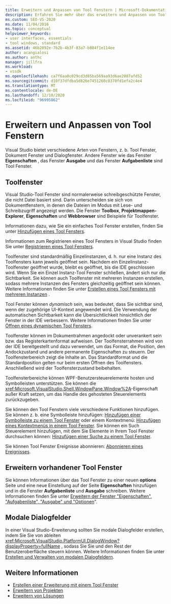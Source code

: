 ```yaml
---
title: Erweitern und Anpassen von Tool Fenstern | Microsoft-Dokumentation
description: Erfahren Sie mehr über das erweitern und Anpassen von Tool Fenstern, die Visual Studio bereitstellt, einschließlich der Eigenschaftenfenster, des Ausgabe Fensters und des Aufgabenliste Fensters.
ms.custom: SEO-VS-2020
ms.date: 11/04/2016
ms.topic: conceptual
helpviewer_keywords:
- user interfaces, essentials
- tool windows, standard
ms.assetid: 46b2892e-7b2b-4b3f-83a7-b884f1e114ee
author: acangialosi
ms.author: anthc
manager: jillfra
ms.workload:
- vssdk
ms.openlocfilehash: ca7f6aa0c029cd3d85ba569aa93d6ae2087afd52
ms.sourcegitcommit: d10f37dfdba5d826e7451260c8370fd1efa2c4e4
ms.translationtype: MT
ms.contentlocale: de-DE
ms.lasthandoff: 12/10/2020
ms.locfileid: "96995862"
---
```

# <a name="extend-and-customize-tool-windows"></a>Erweitern und Anpassen von Tool Fenstern
Visual Studio bietet verschiedene Arten von Fenstern, z. b. Tool Fenster, Dokument Fenster und Dialogfenster. Andere Fenster wie das Fenster **Eigenschaften** , das Fenster **Ausgabe** und das Fenster **Aufgabenliste** sind Tool Fenster.

## <a name="tool-windows"></a>Toolfenster
 Visual Studio-Tool Fenster sind normalerweise schreibgeschützte Fenster, die nicht Datei basiert sind. Darin unterscheiden sie sich von Dokumentfenstern, in denen die Dateien im Modus mit Lese- und Schreibzugriff angezeigt werden. Die Fenster **Toolbox**, **Projektmappen-Explorer**, **Eigenschaften** und **Webbrowser** sind Beispiele für Toolfenster.

 Informationen dazu, wie Sie ein einfaches Tool Fenster erstellen, finden Sie unter [Hinzufügen eines Tool Fensters](../extensibility/adding-a-tool-window.md).

 Informationen zum Registrieren eines Tool Fensters in Visual Studio finden Sie unter [Registrieren eines Tool Fensters](../extensibility/registering-a-tool-window.md).

 Toolfenster sind standardmäßig Einzelinstanzen, d. h. nur eine Instanz des Toolfensters kann jeweils geöffnet sein. Nachdem ein Einzelinstanz-Toolfenster geöffnet wurde, bleibt es geöffnet, bis die IDE geschlossen wird. Wenn Sie ein Einzel Instanz-Tool Fenster schließen, ändert sich nur die Sichtbarkeit. Sie können auch Toolfenster mit mehreren Instanzen erstellen, sodass mehrere Instanzen des Fensters gleichzeitig geöffnet sein können. Weitere Informationen finden Sie unter [Erstellen eines Tool Fensters mit mehreren Instanzen](../extensibility/creating-a-multi-instance-tool-window.md) .

 Tool Fenster können *dynamisch* sein, was bedeutet, dass Sie sichtbar sind, wenn der zugehörige UI-Kontext angewendet wird. Die Verwendung der automatischen Sichtbarkeit kann die Übersichtlichkeit hinsichtlich der Fenster in der IDE verbessern. Weitere Informationen finden Sie unter [Öffnen eines dynamischen Tool Fensters](../extensibility/opening-a-dynamic-tool-window.md).

 Toolfenster können im Dokumentrahmen angedockt oder unverankert sein bzw. das Registerkartenformat aufweisen. Der Toolfensterrahmen wird von der IDE bereitgestellt und dazu verwendet, um das Format, die Position, den Andockzustand und andere permanente Eigenschaften zu steuern. Der Toolfensterbereich zeigt die Inhalte an. Das Standardformat und die Standardposition gelten nur beim ersten Öffnen des Toolfensters. Anschließend wird der Toolfensterzustand beibehalten.

 Toolfensterbereiche können WPF-Benutzersteuerelemente hosten und Symbolleisten unterstützen. Sie können die <xref:Microsoft.VisualStudio.Shell.WindowPane.Window%2A>-Eigenschaft außer Kraft setzen, um das Handle des gehosteten Steuerelements zurückzugeben.

 Sie können den Tool Fenstern viele verschiedene Funktionen hinzufügen. Sie können z. b. eine Symbolleiste hinzufügen: [Hinzufügen einer Symbolleiste zu einem Tool Fenster](../extensibility/adding-a-toolbar-to-a-tool-window.md) oder einem Kontextmenü: [Hinzufügen eines Kontextmenüs in einem Tool Fenster](../extensibility/adding-a-shortcut-menu-in-a-tool-window.md). Sie können ein Such Steuerelement hinzufügen, mit dem Sie Elemente in Ihrem Tool Fenster durchsuchen können: [Hinzufügen einer Suche zu einem Tool Fenster](../extensibility/adding-search-to-a-tool-window.md).

 Sie können Tool Fenster Ereignisse abonnieren: [Abonnieren eines Ereignisses](../extensibility/subscribing-to-an-event.md).

## <a name="extend-existing-tool-windows"></a>Erweitern vorhandener Tool Fenster
 Sie können Informationen über das Tool Fenster zu einer neuen **options** Seite und eine neue Einstellung auf der Seite **Eigenschaften** hinzufügen und in die Fenster **Aufgabenliste** und **Ausgabe** schreiben. Weitere Informationen finden Sie unter [Erweitern der Fenster "Eigenschaften", "Aufgabenliste", "Ausgabe" und "Optionen](../extensibility/extending-the-properties-task-list-output-and-options-windows.md)".

## <a name="modal-dialog-boxes"></a>Modale Dialogfelder
 In einer Visual Studio-Erweiterung sollten Sie modale Dialogfelder erstellen, indem Sie Sie von ableiten <xref:Microsoft.VisualStudio.PlatformUI.DialogWindow?displayProperty=fullName> , sodass Sie Sie und den Rest der Benutzeroberfläche steuern können. Weitere Informationen finden Sie unter [Erstellen und Verwalten von modalen Dialogfeldern](../extensibility/creating-and-managing-modal-dialog-boxes.md).

## <a name="see-also"></a>Weitere Informationen
- [Erstellen einer Erweiterung mit einem Tool Fenster](../extensibility/creating-an-extension-with-a-tool-window.md)
- [Erweitern von Projekten](../extensibility/extending-projects.md)
- [Erweitern von Lösungen](../extensibility/extending-solutions.md)
